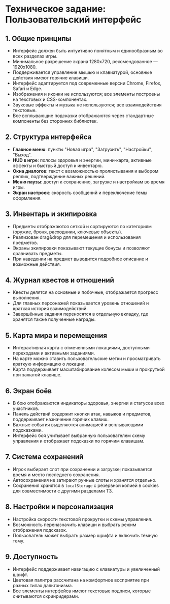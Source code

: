 # Техническое задание: Пользовательский интерфейс

## 1. Общие принципы
- Интерфейс должен быть интуитивно понятным и единообразным во всех разделах игры.
- Минимальное разрешение экрана 1280x720, рекомендованное — 1920x1080.
- Поддерживается управление мышью и клавиатурой, основные действия имеют горячие клавиши.
- Интерфейс адаптируется под современные версии Chrome, Firefox, Safari и Edge.
- Изображения и иконки не используются; все элементы построены на текстовых и CSS-компонентах.
- Звуковые эффекты и музыка не используются; все взаимодействия текстовые.
- Все всплывающие подсказки отображаются через стандартные компоненты без сторонних библиотек.

## 2. Структура интерфейса
- **Главное меню**: пункты "Новая игра", "Загрузить", "Настройки", "Выход".
- **HUD в игре**: полосы здоровья и энергии, мини‑карта, активные эффекты и быстрый доступ к инвентарю.
- **Окна диалогов**: текст с возможностью пролистывания и выбором реплик, подтверждение важных решений.
- **Меню паузы**: доступ к сохранению, загрузке и настройкам во время игры.
- **Экран настроек**: скорость сообщений и переключение темы оформления.

## 3. Инвентарь и экипировка
- Предметы отображаются сеткой и сортируются по категориям (оружие, броня, расходники, ключевые объекты).
- Реализован drag&drop для перемещения и использования предметов.
- Экраны экипировки показывают текущие бонусы и позволяют сравнивать предметы.
- При наведении на предмет выводится подробное описание и возможные действия.

## 4. Журнал квестов и отношений
- Квесты делятся на основные и побочные, отображается прогресс выполнения.
- Для главных персонажей показывается уровень отношений и краткая история взаимодействий.
- Завершённые задания переносятся в отдельную вкладку, где хранятся также полученные награды.

## 5. Карта мира и перемещения
- Интерактивная карта с отмеченными локациями, доступными переходами и активными заданиями.
- На карте можно ставить пользовательские метки и просматривать краткую информацию о локации.
- Карта поддерживает масштабирование колесом мыши и прокруткой при зажатой клавише.

## 6. Экран боёв
- В бою отображаются индикаторы здоровья, энергии и статусов всех участников.
- Панель действий содержит кнопки атак, навыков и предметов, поддерживает назначение горячих клавиш.
- Важные события выделяются анимацией и всплывающими подсказками.
- Интерфейс боя учитывает выбранную пользователем схему управления и отображает подсказки по горячим клавишам.

## 7. Система сохранений
- Игрок выбирает слот при сохранении и загрузке; показывается время и место последнего сохранения.
- Автосохранения не затирают ручные слоты и хранятся отдельно.
- Сохранения хранятся в `localStorage` с резервной копией в cookies для совместимости с другими разделами ТЗ.

## 8. Настройки и персонализация
- Настройка скорости текстовой прокрутки и схемы управления.
- Возможность переназначить клавиши и выбрать режим отображения подсказок.
- Пользователь может выбрать размер шрифта и включить тёмную тему.

## 9. Доступность
- Интерфейс поддерживает навигацию с клавиатуры и увеличенный шрифт.
- Цветовая палитра рассчитана на комфортное восприятие при разных типах дальтонизма.
- Все элементы интерфейса имеют текстовые подписи, которые считываются скринридерами.


